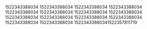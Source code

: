 1522343388034
1522343388034
1522343388034
1522343388034
1522343388034
1522343388034
1522343388034
1522343388034
1522343388034
1522343388034
1522343388034
1522343388034
1522343388034
1522343388034
15223433880341522357811719